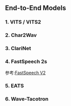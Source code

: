 ## End-to-End Models

### 1. VITS / VITS2


### 2. Char2Wav


### 3. ClariNet


### 4. FastSpeech 2s

参考:[FastSpeech V2](zh-cn/03_Text_to_spectrogram?id=_9-fastspeech-2-fast-and-high-quality-end-to-end-text-to-speech)

### 5. EATS


### 6. Wave-Tacotron


